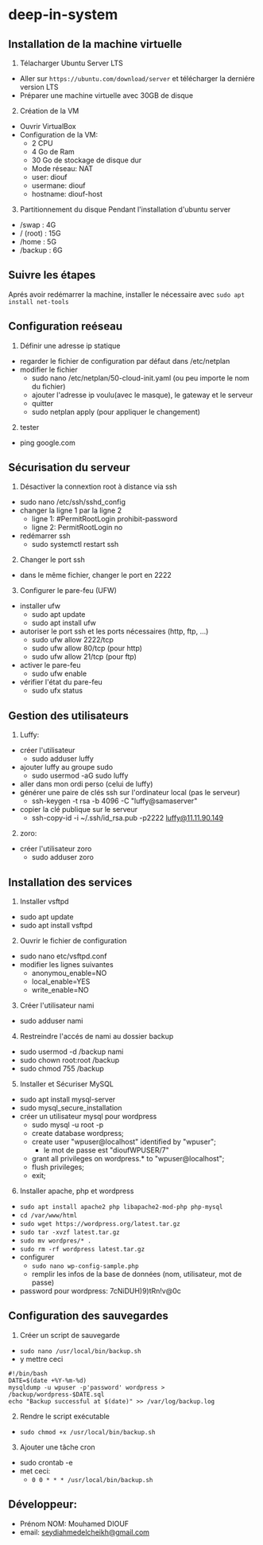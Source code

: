 # deep-in-system

## Installation de la machine virtuelle
1) Télacharger Ubuntu Server LTS
- Aller sur ```https://ubuntu.com/download/server``` et télécharger la derniére version LTS
- Préparer une machine virtuelle avec 30GB de disque

2) Création de la VM
- Ouvrir VirtualBox
- Configuration de la VM:
    - 2 CPU
    - 4 Go de Ram
    - 30 Go de stockage de disque dur
    - Mode réseau: NAT
    - user: diouf
    - usermane: diouf
    - hostname: diouf-host

3) Partitionnement du disque
Pendant l'installation d'ubuntu server
- /swap : 4G      
- / (root) : 15G
- /home : 5G
- /backup : 6G

## Suivre les étapes
Aprés avoir redémarrer la machine, installer le nécessaire avec ```sudo apt install net-tools```

## Configuration reéseau
1) Définir une adresse ip statique
- regarder le fichier de configuration par défaut dans /etc/netplan
- modifier le fichier
    - sudo nano /etc/netplan/50-cloud-init.yaml (ou peu importe le nom du fichier)
    - ajouter l'adresse ip voulu(avec le masque), le gateway et le serveur
    - quitter
    - sudo netplan apply (pour appliquer le changement)
2) tester
- ping google.com

## Sécurisation du serveur
1) Désactiver la connextion root à distance via ssh
- sudo nano /etc/ssh/sshd_config
- changer la ligne 1 par la ligne 2
    - ligne 1: #PermitRootLogin prohibit-password
    - ligne 2: PermitRootLogin no
- redémarrer ssh
    - sudo systemctl restart ssh

2) Changer le port ssh
- dans le même fichier, changer le port en 2222

3) Configurer le pare-feu (UFW)
- installer ufw
    - sudo apt update
    - sudo apt install ufw
- autoriser le port ssh et les ports nécessaires (http, ftp, ...)
    - sudo ufw allow 2222/tcp
    - sudo ufw allow 80/tcp (pour http)
    - sudo ufw allow 21/tcp (pour ftp)
- activer le pare-feu
    - sudo ufw enable
- vérifier l'état du pare-feu
    - sudo ufx status

## Gestion des utilisateurs
1) Luffy:
- créer l'utilisateur
    - sudo adduser luffy
- ajouter luffy au groupe sudo
    - sudo usermod -aG sudo luffy
- aller dans mon ordi perso (celui de luffy)
- générer une paire de clés ssh sur l'ordinateur local (pas le serveur)
    - ssh-keygen -t rsa -b 4096 -C "luffy@samaserver"
- copier la clé publique sur le serveur
    - ssh-copy-id -i ~/.ssh/id_rsa.pub -p2222 luffy@11.11.90.149

2) zoro:
- créer l'utilisateur zoro
    - sudo adduser zoro

## Installation des services
1) Installer vsftpd
- sudo apt update
- sudo apt install vsftpd
2) Ouvrir le fichier de configuration
- sudo nano etc/vsftpd.conf
- modifier les lignes suivantes
    - anonymou_enable=NO
    - local_enable=YES
    - write_enable=NO
3) Créer l'utilisateur nami
- sudo adduser nami
4) Restreindre l'accés de nami au dossier backup
- sudo usermod -d /backup nami
- sudo chown root:root /backup
- sudo chmod 755 /backup

5) Installer et Sécuriser MySQL
- sudo apt install mysql-server
- sudo mysql_secure_installation
- créer un utilisateur mysql pour wordpress
    - sudo mysql -u root -p
    - create database wordpress;
    - create user "wpuser@localhost" identified by "wpuser";
        - le mot de passe est "dioufWPUSER/7"
    - grant all privileges on wordpress.* to "wpuser@localhost";
    - flush privileges;
    - exit;

6) Installer apache, php et wordpress 
- ```sudo apt install apache2 php libapache2-mod-php php-mysql```
- ```cd /var/www/html```
- ```sudo wget https://wordpress.org/latest.tar.gz```
- ```sudo tar -xvzf latest.tar.gz```
- ```sudo mv wordpres/* .```
- ```sudo rm -rf wordpress latest.tar.gz```
- configurer
    - ```sudo nano wp-config-sample.php```
    - remplir les infos de la base de données (nom, utilisateur, mot de passe)
- password pour wordpress: 7cNiDUH)9)tRn!v@0c


## Configuration des sauvegardes
1) Créer un script de sauvegarde
- ```sudo nano /usr/local/bin/backup.sh```
- y mettre ceci
```
#!/bin/bash
DATE=$(date +%Y-%m-%d)
mysqldump -u wpuser -p'password' wordpress > /backup/wordpress-$DATE.sql
echo "Backup successful at $(date)" >> /var/log/backup.log
```
2) Rendre le script exécutable
- ```sudo chmod +x /usr/local/bin/backup.sh```

3) Ajouter une tâche cron
- sudo crontab -e
- met ceci:
    - ```0 0 * * * /usr/local/bin/backup.sh```

## Développeur:
- Prénom NOM: Mouhamed DIOUF
- email: seydiahmedelcheikh@gmail.com